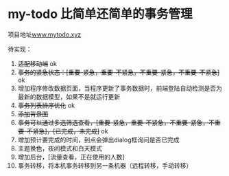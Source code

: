 # my-todo 比简单还简单的事务管理

项目地址<a target='_brock' href='http://www.mytodo.xyz'>www.mytodo.xyz</a>

待实现：

1. ~~适配移动端~~ ok
2. ~~事务的紧急状态：[重要-紧急，重要-不紧急，不重要-紧急，不重要-不紧急]~~ ok
3. 增加程序修改数据页面，当程序更新了事务数据时，前端登陆自动检测是否为最新的数据模型，如果不是就运行更新
4. ~~事务列表排序优化~~ ok
5. ~~添加背景图~~
6. ~~事务可以通过多选筛选查看，[重要-紧急，重要-不紧急，不重要-紧急，不重要-不紧急]，[已完成，未完成]~~ ok
7. 增加预计要完成的时间，到点会弹出dialog框询问是否已完成
8. 主题换色，夜间模式和白天模式
9. 增加后台，[流量查看，正在使用的人数]
10. 事务转移，将本机事务转移到另一条机器（远程转移，手动转移）


